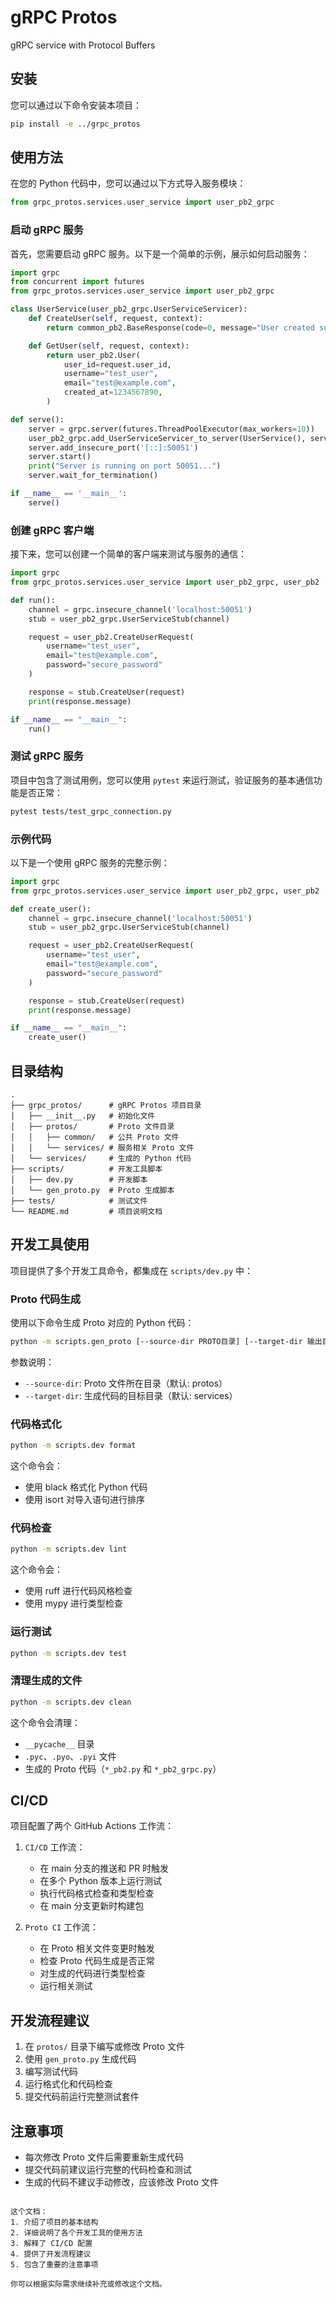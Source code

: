 # gRPC Protos

gRPC service with Protocol Buffers

## 安装

您可以通过以下命令安装本项目：

```bash
pip install -e ../grpc_protos
```

## 使用方法

在您的 Python 代码中，您可以通过以下方式导入服务模块：

```python
from grpc_protos.services.user_service import user_pb2_grpc
```

### 启动 gRPC 服务

首先，您需要启动 gRPC 服务。以下是一个简单的示例，展示如何启动服务：

```python
import grpc
from concurrent import futures
from grpc_protos.services.user_service import user_pb2_grpc

class UserService(user_pb2_grpc.UserServiceServicer):
    def CreateUser(self, request, context):
        return common_pb2.BaseResponse(code=0, message="User created successfully")

    def GetUser(self, request, context):
        return user_pb2.User(
            user_id=request.user_id,
            username="test_user",
            email="test@example.com",
            created_at=1234567890,
        )

def serve():
    server = grpc.server(futures.ThreadPoolExecutor(max_workers=10))
    user_pb2_grpc.add_UserServiceServicer_to_server(UserService(), server)
    server.add_insecure_port('[::]:50051')
    server.start()
    print("Server is running on port 50051...")
    server.wait_for_termination()

if __name__ == '__main__':
    serve()
```

### 创建 gRPC 客户端

接下来，您可以创建一个简单的客户端来测试与服务的通信：

```python
import grpc
from grpc_protos.services.user_service import user_pb2_grpc, user_pb2

def run():
    channel = grpc.insecure_channel('localhost:50051')
    stub = user_pb2_grpc.UserServiceStub(channel)

    request = user_pb2.CreateUserRequest(
        username="test_user",
        email="test@example.com",
        password="secure_password"
    )

    response = stub.CreateUser(request)
    print(response.message)

if __name__ == "__main__":
    run()
```

### 测试 gRPC 服务

项目中包含了测试用例，您可以使用 `pytest` 来运行测试，验证服务的基本通信功能是否正常：

```bash
pytest tests/test_grpc_connection.py
```

### 示例代码

以下是一个使用 gRPC 服务的完整示例：

```python
import grpc
from grpc_protos.services.user_service import user_pb2_grpc, user_pb2

def create_user():
    channel = grpc.insecure_channel('localhost:50051')
    stub = user_pb2_grpc.UserServiceStub(channel)

    request = user_pb2.CreateUserRequest(
        username="test_user",
        email="test@example.com",
        password="secure_password"
    )

    response = stub.CreateUser(request)
    print(response.message)

if __name__ == "__main__":
    create_user()
```

## 目录结构

```
.
├── grpc_protos/      # gRPC Protos 项目目录
│   ├── __init__.py   # 初始化文件
│   ├── protos/       # Proto 文件目录
│   │   ├── common/   # 公共 Proto 文件
│   │   └── services/ # 服务相关 Proto 文件
│   └── services/     # 生成的 Python 代码
├── scripts/          # 开发工具脚本
│   ├── dev.py        # 开发脚本
│   └── gen_proto.py  # Proto 生成脚本
├── tests/            # 测试文件
└── README.md         # 项目说明文档
```

## 开发工具使用

项目提供了多个开发工具命令，都集成在 `scripts/dev.py` 中：

### Proto 代码生成

使用以下命令生成 Proto 对应的 Python 代码：

```bash
python -m scripts.gen_proto [--source-dir PROTO目录] [--target-dir 输出目录]
```

参数说明：
- `--source-dir`: Proto 文件所在目录（默认: protos）
- `--target-dir`: 生成代码的目标目录（默认: services）

### 代码格式化

```bash
python -m scripts.dev format
```

这个命令会：
- 使用 black 格式化 Python 代码
- 使用 isort 对导入语句进行排序

### 代码检查

```bash
python -m scripts.dev lint
```

这个命令会：
- 使用 ruff 进行代码风格检查
- 使用 mypy 进行类型检查

### 运行测试

```bash
python -m scripts.dev test
```

### 清理生成的文件

```bash
python -m scripts.dev clean
```

这个命令会清理：
- `__pycache__` 目录
- `.pyc`、`.pyo`、`.pyi` 文件
- 生成的 Proto 代码（`*_pb2.py` 和 `*_pb2_grpc.py`）

## CI/CD

项目配置了两个 GitHub Actions 工作流：

1. `CI/CD` 工作流：
   - 在 main 分支的推送和 PR 时触发
   - 在多个 Python 版本上运行测试
   - 执行代码格式检查和类型检查
   - 在 main 分支更新时构建包

2. `Proto CI` 工作流：
   - 在 Proto 相关文件变更时触发
   - 检查 Proto 代码生成是否正常
   - 对生成的代码进行类型检查
   - 运行相关测试

## 开发流程建议

1. 在 `protos/` 目录下编写或修改 Proto 文件
2. 使用 `gen_proto.py` 生成代码
3. 编写测试代码
4. 运行格式化和代码检查
5. 提交代码前运行完整测试套件

## 注意事项

- 每次修改 Proto 文件后需要重新生成代码
- 提交代码前建议运行完整的代码检查和测试
- 生成的代码不建议手动修改，应该修改 Proto 文件
```

这个文档：
1. 介绍了项目的基本结构
2. 详细说明了各个开发工具的使用方法
3. 解释了 CI/CD 配置
4. 提供了开发流程建议
5. 包含了重要的注意事项

你可以根据实际需求继续补充或修改这个文档。